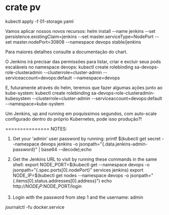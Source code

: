 

# crate pv
kubectl apply -f 01-storage.yaml


Vamos aplicar nossos novos recursos:
helm install --name jenkins --set persistence.existingClaim=jenkins --set master.serviceType=NodePort --set master.nodePort=30808 --namespace devops stable/jenkins

Para maiores detalhes consulte a documentação do chart.

O Jenkins irá precisar das permissões para listar, criar e excluir seus pods escaláveis no namespace devops: kubectl create rolebinding sa-devops-role-clusteradmin --clusterrole=cluster-admin --serviceaccount=devops:default --namespace=devops

E, futuramente através do helm, teremos que fazer algumas ações junto ao kube-system:
kubectl create rolebinding sa-devops-role-clusteradmin-kubesystem --clusterrole=cluster-admin --serviceaccount=devops:default --namespace=kube-system

Um Jenkins, up and running em poquíssimos segundos, com auto-scale configurado dentro do próprio Kubernetes, pode isso produção?!


===============
NOTES:  
1. Get your 'admin' user password by running:
  printf $(kubectl get secret --namespace devops jenkins -o jsonpath="{.data.jenkins-admin-password}" | base64 --decode);echo
2. Get the Jenkins URL to visit by running these commands in the same shell:
  export NODE_PORT=$(kubectl get --namespace devops -o jsonpath="{.spec.ports[0].nodePort}" services jenkins)
  export NODE_IP=$(kubectl get nodes --namespace devops -o jsonpath="{.items[0].status.addresses[0].address}")
  echo http://$NODE_IP:$NODE_PORT/login

3. Login with the password from step 1 and the username: admin



journalctl -fu docker.service